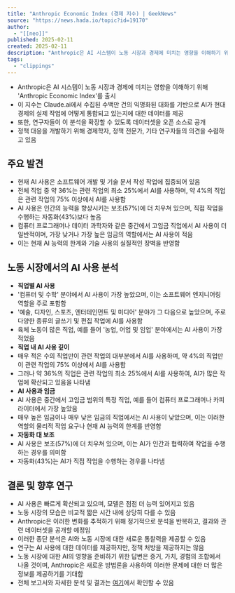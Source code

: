 ```yaml
---
title: "Anthropic Economic Index (경제 지수) | GeekNews"
source: "https://news.hada.io/topic?id=19170"
author:
  - "[[neo]]"
published: 2025-02-11
created: 2025-02-11
description: "Anthropic은 AI 시스템이 노동 시장과 경제에 미치는 영향을 이해하기 위해 'Anthropic Economic Index'를 출시이 지수는 Claude.ai에서 수집된 수백만 건의 익명화된 대화를 기반으로 AI가 현대 경제의 실제 작업에 어떻게 통합되고 있는지에 대한 데이터를 제공또한, 연구자들이 이 분석을 확장할 수 있도록 데이터셋을 오픈 소스로"
tags:
  - "clippings"
---
```

- Anthropic은 AI 시스템이 노동 시장과 경제에 미치는 영향을 이해하기 위해 'Anthropic Economic Index'를 출시
- 이 지수는 Claude.ai에서 수집된 수백만 건의 익명화된 대화를 기반으로 AI가 현대 경제의 실제 작업에 어떻게 통합되고 있는지에 대한 데이터를 제공
- 또한, 연구자들이 이 분석을 확장할 수 있도록 데이터셋을 오픈 소스로 공개
- 정책 대응을 개발하기 위해 경제학자, 정책 전문가, 기타 연구자들의 의견을 수렴하고 있음

## 주요 발견

- 현재 AI 사용은 소프트웨어 개발 및 기술 문서 작성 작업에 집중되어 있음
- 전체 직업 중 약 36%는 관련 작업의 최소 25%에서 AI를 사용하며, 약 4%의 직업은 관련 작업의 75% 이상에서 AI를 사용함
- AI 사용은 인간의 능력을 향상시키는 보조(57%)에 더 치우쳐 있으며, 직접 작업을 수행하는 자동화(43%)보다 높음
- 컴퓨터 프로그래머나 데이터 과학자와 같은 중간에서 고임금 직업에서 AI 사용이 더 일반적이며, 가장 낮거나 가장 높은 임금의 역할에서는 AI 사용이 적음
- 이는 현재 AI 능력의 한계와 기술 사용의 실질적인 장벽을 반영함

## 노동 시장에서의 AI 사용 분석

- **직업별 AI 사용**
- '컴퓨터 및 수학' 분야에서 AI 사용이 가장 높았으며, 이는 소프트웨어 엔지니어링 역할을 주로 포함함
- '예술, 디자인, 스포츠, 엔터테인먼트 및 미디어' 분야가 그 다음으로 높았으며, 주로 다양한 종류의 글쓰기 및 편집 작업에 AI를 사용함
- 육체 노동이 많은 직업, 예를 들어 '농업, 어업 및 임업' 분야에서는 AI 사용이 가장 적었음
- **직업 내 AI 사용 깊이**
- 매우 적은 수의 직업만이 관련 작업의 대부분에서 AI를 사용하며, 약 4%의 직업만이 관련 작업의 75% 이상에서 AI를 사용함
- 그러나 약 36%의 직업은 관련 작업의 최소 25%에서 AI를 사용하여, AI가 많은 작업에 확산되고 있음을 나타냄
- **AI 사용과 임금**
- AI 사용은 중간에서 고임금 범위의 특정 직업, 예를 들어 컴퓨터 프로그래머나 카피라이터에서 가장 높았음
- 매우 높은 임금이나 매우 낮은 임금의 직업에서는 AI 사용이 낮았으며, 이는 이러한 역할의 물리적 작업 요구나 현재 AI 능력의 한계를 반영함
- **자동화 대 보조**
- AI 사용은 보조(57%)에 더 치우쳐 있으며, 이는 AI가 인간과 협력하여 작업을 수행하는 경우를 의미함
- 자동화(43%)는 AI가 직접 작업을 수행하는 경우를 나타냄

## 결론 및 향후 연구

- AI 사용은 빠르게 확산되고 있으며, 모델은 점점 더 능력 있어지고 있음
- 노동 시장의 모습은 비교적 짧은 시간 내에 상당히 다를 수 있음
- Anthropic은 이러한 변화를 추적하기 위해 정기적으로 분석을 반복하고, 결과와 관련 데이터셋을 공개할 예정임
- 이러한 종단 분석은 AI와 노동 시장에 대한 새로운 통찰력을 제공할 수 있음
- 연구는 AI 사용에 대한 데이터를 제공하지만, 정책 처방을 제공하지는 않음
- 노동 시장에 대한 AI의 영향을 준비하기 위한 답변은 증거, 가치, 경험의 조합에서 나올 것이며, Anthropic은 새로운 방법론을 사용하여 이러한 문제에 대한 더 많은 정보를 제공하기를 기대함
- 전체 보고서와 자세한 분석 및 결과는 [여기](https://assets.anthropic.com/m/2e23255f1e84ca97/original/Economic_Tasks_AI_Paper.pdf)에서 확인할 수 있음